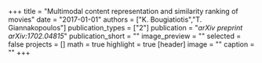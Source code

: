 +++
title = "Multimodal content representation and similarity ranking of movies"
date = "2017-01-01"
authors = ["K. Bougiatiotis","T. Giannakopoulos"]
publication_types = ["2"]
publication = "_arXiv preprint arXiv:1702.04815_"
publication_short = ""
image_preview = ""
selected = false
projects = []
math = true
highlight = true
[header]
image = ""
caption = ""
+++

